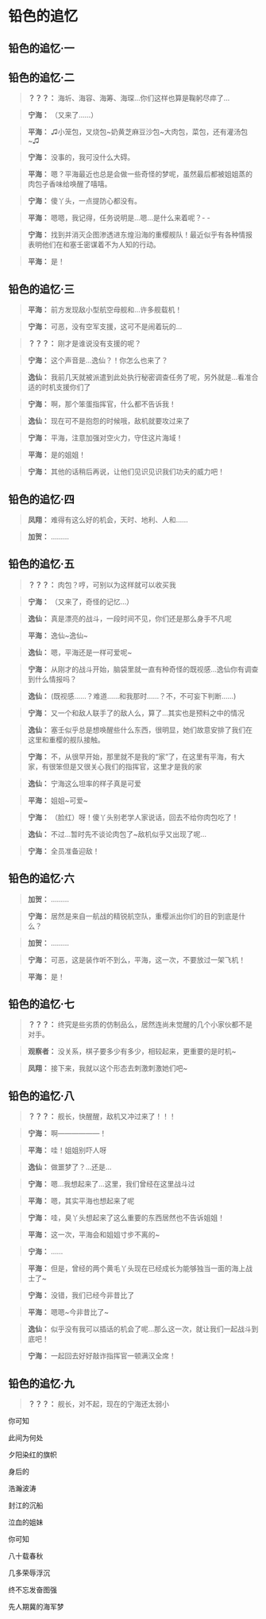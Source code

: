 # 铅色的追忆

## 铅色的追忆·一

## 铅色的追忆·二

> **？？？：**
> 海圻、海容、海筹、海琛…你们这样也算是鞠躬尽瘁了…

> **宁海：**
> （又来了……）

> **平海：**
> ♫小笼包，叉烧包~奶黄芝麻豆沙包~大肉包，菜包，还有灌汤包~♫

> **宁海：**
> 没事的，我可没什么大碍。

> **平海：**
> 嗯？平海最近也总是会做一些奇怪的梦呢，虽然最后都被姐姐蒸的肉包子香味给唤醒了嘻嘻。

> **宁海：**
> 傻丫头，一点提防心都没有。

> **平海：**
> 嗯嗯，我记得，任务说明是…嗯…是什么来着呢？- -

> **宁海：**
> 找到并消灭企图渗透进东煌沿海的重樱舰队！最近似乎有各种情报表明他们在和塞壬密谋着不为人知的行动。

> **平海：**
> 是！

## 铅色的追忆·三

> **平海：**
> 前方发现敌小型航空母舰和…许多舰载机！

> **宁海：**
> 可恶，没有空军支援，这可不是闹着玩的…

> **？？？：**
> 刚才是谁说没有支援的呢？

> **宁海：**
> 这个声音是…逸仙？！你怎么也来了？

> **逸仙：**
> 我前几天就被派遣到此处执行秘密调查任务了呢，另外就是…看准合适的时机支援你们了

> **宁海：**
> 啊，那个笨蛋指挥官，什么都不告诉我！

> **逸仙：**
> 现在可不是抱怨的时候哦，敌机就要攻过来了

> **宁海：**
> 平海，注意加强对空火力，守住这片海域！

> **平海：**
> 是的姐姐！

> **宁海：**
> 其他的话稍后再说，让他们见识见识我们功夫的威力吧！

## 铅色的追忆·四

> **凤翔：**
> 难得有这么好的机会，天时、地利、人和……

> **加贺：**
> ………

## 铅色的追忆·五

> **？？？：**
> 肉包？哼，可别以为这样就可以收买我

> **宁海：**
> （又来了，奇怪的记忆…）

> **逸仙：**
> 真是漂亮的战斗，一段时间不见，你们还是那么身手不凡呢

> **平海：**
> 逸仙~逸仙~

> **逸仙：**
> 嗯，平海还是一样可爱呢~

> **宁海：**
> 从刚才的战斗开始，脑袋里就一直有种奇怪的既视感…逸仙你有调查到什么情报吗？

> **逸仙：**
> (既视感……？难道……和我那时……？不，不可妄下判断……)

> **宁海：**
> 又一个和敌人联手了的敌人么，算了…其实也是预料之中的情况

> **逸仙：**
> 塞壬似乎总是想唤醒些什么东西，很明显，她们故意安排了我们在这里和重樱的舰队接触。

> **宁海：**
> 不，从很早开始，那里就不是我的“家”了，在这里有平海，有大家，有很笨但是又很关心我们的指挥官，这里才是我的家

> **逸仙：**
> 宁海这么坦率的样子真是可爱

> **平海：**
> 姐姐~可爱~

> **宁海：**
> （脸红）呀！傻丫头别老学人家说话，回去不给你肉包吃了！

> **逸仙：**
> 不过…暂时先不谈论肉包了~敌机似乎又出现了呢…

> **宁海：**
> 全员准备迎敌！

## 铅色的追忆·六

> **加贺：**
> ………

> **宁海：**
> 居然是来自一航战的精锐航空队，重樱派出你们的目的到底是什么？

> **加贺：**
> ………

> **宁海：**
> 可恶，这是装作听不到么，平海，这一次，不要放过一架飞机！

> **平海：**
> 是！

## 铅色的追忆·七

> **？？？：**
> 终究是些劣质的仿制品么，居然连尚未觉醒的几个小家伙都不是对手。

> **观察者：**
> 没关系，棋子要多少有多少，相较起来，更重要的是时机~

> **凤翔：**
> 接下来，我就以这个形态去刺激刺激她们吧~

## 铅色的追忆·八

> **？？？：**
> 舰长，快醒醒，敌机又冲过来了！！！

> **宁海：**
> 啊——————！

> **平海：**
> 哇！姐姐别吓人呀

> **逸仙：**
> 做噩梦了？…还是…

> **宁海：**
> 嗯…我想起来了…这里，我们曾经在这里战斗过

> **平海：**
> 嗯，其实平海也想起来了呢

> **宁海：**
> 哇，臭丫头想起来了这么重要的东西居然也不告诉姐姐！

> **平海：**
> 这一次，平海会和姐姐寸步不离的~

> **宁海：**
> ……

> **平海：**
> 但是，曾经的两个黄毛丫头现在已经成长为能够独当一面的海上战士了~

> **宁海：**
> 没错，我们已经今非昔比了

> **平海：**
> 嗯嗯~今非昔比了~

> **逸仙：**
> 似乎没有我可以插话的机会了呢…那么这一次，就让我们一起战斗到底吧！

> **宁海：**
> 一起回去好好敲诈指挥官一顿满汉全席！

## 铅色的追忆·九

> **？？？：**
> 舰长，对不起，现在的宁海还太弱小

你可知

此间为何处

夕阳染红的旗帜

身后的

浩瀚波涛

封江的沉船

泣血的姐妹

你可知

八十载春秋

几多荣辱浮沉

终不忘发奋图强

先人期冀的海军梦

